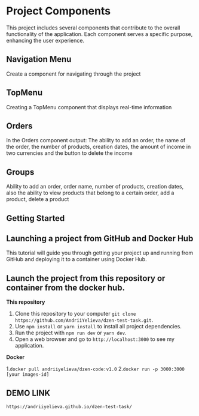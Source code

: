 # Project Components

This project includes several components that contribute to the overall functionality of the application. Each component serves a specific purpose, enhancing the user experience.

## Navigation Menu
Create a component for navigating through the project

## TopMenu
Creating a TopMenu component that displays real-time information

## Orders
In the Orders component output: The ability to add an order, the name of the order, the number of products, creation dates, the amount of income in two currencies and the button to delete the income

## Groups
 Ability to add an order, order name, number of products, creation dates, also the ability to view products that belong to a certain order, add a product, delete a product

## Getting Started

## Launching a project from GitHub and Docker Hub

This tutorial will guide you through getting your project up and running from GitHub and deploying it to a container using Docker Hub.


## Launch the project from this repository or container from the docker hub.

**This repository**

1. Clone this repository to your computer `git clone https://github.com/AndriiYelieva/dzen-test-task.git`.
2. Use `npm install` or `yarn install` to install all project dependencies.
3. Run the project with `npm run dev` or `yarn dev`.
4. Open a web browser and go to `http://localhost:3000` to see my application.

**Docker**

1.`docker pull andriiyelieva/dzen-code:v1.0`
2.`docker run -p 3000:3000 [your images-id]`

## DEMO LINK

`https://andriiyelieva.github.io/dzen-test-task/`